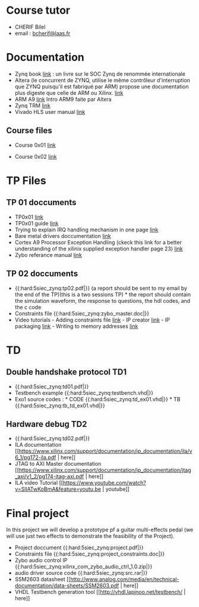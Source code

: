 

# Course tutor

  * CHERIF Bilel
  * email : bcherif@laas.fr

# Documentation

  * Zynq book [link](http://www.zynqbook.com) : un livre sur le SOC Zynq de renommée internationale
  *  Altera (le concurrent de ZYNQ, utilise le même contrôleur d'interruption que ZYNQ puisqu'il est fabriqué par ARM) propose une documentation plus digeste que celle de ARM ou Xilinx. [link](5siec_zynq_datas/using_gic.pdf)
  * ARM A9 [link](5siec_zynq_datas/arm_a9_intro_alt.pdf) Intro ARM9 faite par Altera
  * Zynq TRM [link](https://www.xilinx.com/support/documentation/user_guides/ug585-Zynq-7000-TRM.pdf)
  * Vivado HLS user manual [link](https://www.xilinx.com/support/documentation/sw_manuals/xilinx2014_1/ug902-vivado-high-level-synthesis.pdf)

## Course files
 * Course 0x01 [link](5siec_zynq_datas/cours_01.pdf)

 * Course 0x02 [link](5siec_zynq_datas/cours_2.pdf)

# TP Files

## TP 01 doccuments

  * TP0x01 [link](5siec_zynq_datas/tp01.pdf)
  * TP0x01 guide [link](5siec_zynq_datas/tp01_guide.pdf)
  * Trying to explain IRQ handling mechanism in one page [link](5siec_zynq_datas/irq_handling.pdf)
  * Bare metal drivers doccumentation [link](http://www.wiki.xilinx.com/Baremetal+Drivers+and+Libraries)
  * Cortex A9 Processor Exception Handling (ckeck this link for a better understanding of the xilinix supplied exception handler page 23) [link](https://www.xilinx.com/support/documentation/sw_manuals/xilinx2015_1/oslib_rm.pdf)
  * Zybo referance manual [link](https://www.xilinx.com/support/documentation/university/XUP%20Boards/XUPZYBO/documentati/ZYBO_RM_B_V6.pdf)

## TP 02 doccuments

  * {{:hard:5siec_zynq:tp02.pdf|}} (a report should be sent to my email by the end of the TP)(this is a two sessions TP)
          * the report should contain the simulation waveform, the response to questions, the hdl codes, and the c code
  * Constraints file {{:hard:5siec_zynq:zybo_master.doc|}}
  * Video tutorials
          - Adding constraints file [link](https://www.youtube.com/watch?v=baFEqLVBG1E)
          - IP creator [link](https://www.youtube.com/watch?v=gnbRVULOWoU)
          - IP packaging [link](https://www.youtube.com/watch?v=Xzvocc-HCl0&feature=youtu.be)
          - Writing to memory addresses [link](https://www.youtube.com/watch?v=pGkhvc36sgU)

# TD

## Double handshake protocol TD1

  * {{:hard:5siec_zynq:td01.pdf|}}
  * Testbench example {{:hard:5siec_zynq:testbench.vhd|}}
  * Exo1 source codes :
         * CODE {{:hard:5siec_zynq:td_ex01.vhd|}}
         * TB {{:hard:5siec_zynq:tb_td_ex01.vhd|}}
## Hardware debug TD2

  * {{:hard:5siec_zynq:td02.pdf|}}
  * ILA documentation [[https://www.xilinx.com/support/documentation/ip_documentation/ila/v6_1/pg172-ila.pdf | here]]
  * JTAG to AXI Master documentation [[https://www.xilinx.com/support/documentation/ip_documentation/jtag_axi/v1_2/pg174-jtag-axi.pdf | here]]
  * ILA video Tutorial [[https://www.youtube.com/watch?v=SllATwKoBmA&feature=youtu.be | youtube]]


# Final project

In this project we will develop a prototype pf a guitar multi-effects pedal (we will use just two effects to demonstrate the feasibility of the Project).

  * Project doccument {{:hard:5siec_zynq:project.pdf|}}
  * Constraints file {{:hard:5siec_zynq:project_constraints.doc|}}
  * Zybo audio control IP {{:hard:5siec_zynq:xilinx_com_zybo_audio_ctrl_1.0.zip|}}
  * audio driver source code {{:hard:5siec_zynq:src.rar|}}
  * SSM2603 datasheet [[http://www.analog.com/media/en/technical-documentation/data-sheets/SSM2603.pdf | here]]
  * VHDL Testbench generation tool [[http://vhdl.lapinoo.net/testbench/ | here]]
